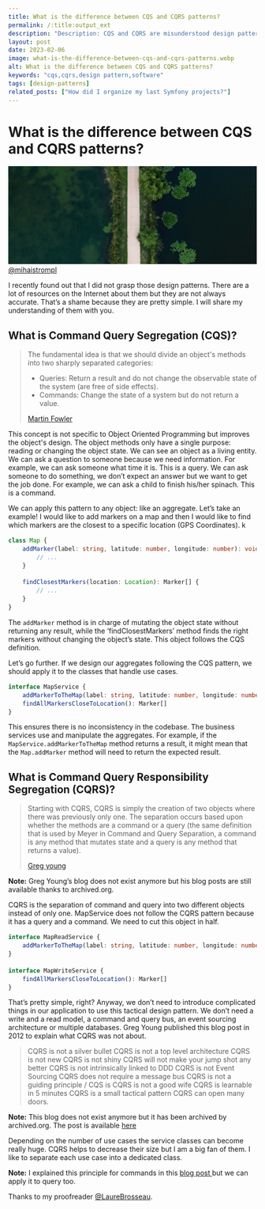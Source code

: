 ```yaml
---
title: What is the difference between CQS and CQRS patterns?
permalink: /:title:output_ext
description: "Description: CQS and CQRS are misunderstood design patterns. They are more simple than people think! CQRS is about dividing an object's methods into two categories: commands and queries while CQRS is about separating query and command into two objects."
layout: post
date: 2023-02-06
image: what-is-the-difference-between-cqs-and-cqrs-patterns.webp
alt: What is the difference between CQS and CQRS patterns?
keywords: "cqs,cqrs,design pattern,software"
tags: [design-patterns]
related_posts: ["How did I organize my last Symfony projects?"]
---
```


# What is the difference between CQS and CQRS patterns?

![What is the difference between CQS and CQRS patterns?](assets/img/posts/what-is-the-difference-between-cqs-and-cqrs-patterns.webp)[@mihaistrompl](https://unsplash.com/fr/@mihaistrompl)

I recently found out that I did not grasp those design patterns. There are a lot of resources on the Internet about them but they are not always accurate. That’s a shame because they are pretty simple. I will share my understanding of them with you.

## What is Command Query Segregation (CQS)?

> The fundamental idea is that we should divide an object's methods into two sharply separated categories:
>  * Queries: Return a result and do not change the observable state of the system (are free of side effects).
>  * Commands: Change the state of a system but do not return a value.
>
> [Martin Fowler](https://martinfowler.com/bliki/CommandQuerySeparation.html)

This concept is not specific to Object Oriented Programming but improves the object's design. The object methods only have a single purpose: reading or changing the object state. We can see an object as a living entity. We can ask a question to someone because we need information. For example, we can ask someone what time it is. This is a query. We can ask someone to do something, we don’t expect an answer but we want to get the job done. For example, we can ask a child to finish his/her spinach. This is a command.

We can apply this pattern to any object: like an aggregate. Let’s take an example! I would like to add markers on a map and then I would like to find which markers are the closest to a specific location (GPS Coordinates).
k
```ts
class Map {
    addMarker(label: string, latitude: number, longitude: number): void {
        // ...
    }

    findClosestMarkers(location: Location): Marker[] {
        // ...
    }
}
``` 

The `addMarker` method is in charge of mutating the object state without returning any result, while the ‘findClosestMarkers’ method finds the right markers without changing the object’s state. This object follows the CQS definition.

Let’s go further. If we design our aggregates following the CQS pattern, we should apply it to the classes that handle use cases.

```ts
interface MapService {
    addMarkerToTheMap(label: string, latitude: number, longitude: number); void
    findAllMarkersCloseToLocation(): Marker[]
}
``` 

This ensures there is no inconsistency in the codebase. The business services use and manipulate the aggregates. For example, if the `MapService.addMarkerToTheMap` method returns a result, it might mean that the `Map.addMarker` method will need to return the expected result.

## What is Command Query Responsibility Segregation (CQRS)?

> Starting with CQRS, CQRS is simply the creation of two objects where there was previously only one. The separation occurs based upon whether the methods are a command or a query (the same definition that is used by Meyer in Command and Query Separation, a command is any method that mutates state and a query is any method that returns a value).
>
> [Greg young](https://web.archive.org/web/20190211113420/http://codebetter.com/gregyoung/2010/02/16/cqrs-task-based-uis-event-sourcing-agh/)

**Note:** Greg Young’s blog does not exist anymore but his blog posts are still available thanks to archived.org.

CQRS is the separation of command and query into two different objects instead of only one. MapService does not follow the CQRS pattern because it has a query and a command. We need to cut this object in half.

```ts
interface MapReadService {
    addMarkerToTheMap(label: string, latitude: number, longitude: number); void
}

interface MapWriteService {
    findAllMarkersCloseToLocation(): Marker[]
}
``` 

That’s pretty simple, right? Anyway, we don’t need to introduce complicated things in our application to use this tactical design pattern. We don’t need a write and a read model,
a command and query bus, an event sourcing architecture or multiple databases. Greg Young published this blog post in 2012 to explain what CQRS was not about.

> CQRS is not a silver bullet
> CQRS is not a top level architecture
> CQRS is not new
> CQRS is not shiny
> CQRS will not make your jump shot any better
> CQRS is not intrinsically linked to DDD
> CQRS is not Event Sourcing
> CQRS does not require a message bus
> CQRS is not a guiding principle / CQS is
> CQRS is not a good wife
> CQRS is learnable in 5 minutes
> CQRS is a small tactical pattern
> CQRS can open many doors.

**Note:** This blog does not exist anymore but it has been archived by archived.org. The post is available [here](https://web.archive.org/web/20160729165044/https://goodenoughsoftware.net/2012/03/02/cqrs/)

Depending on the number of use cases the service classes can become really huge. CQRS helps to decrease their size but I am a big fan of them. I like to separate each use case into a dedicated class.

**Note:** I explained this principle for commands in this [blog post ](/command-handler-patterns.html) but we can apply it to query too.

Thanks to my proofreader [@LaureBrosseau](https://twitter.com/LaureBrosseau).